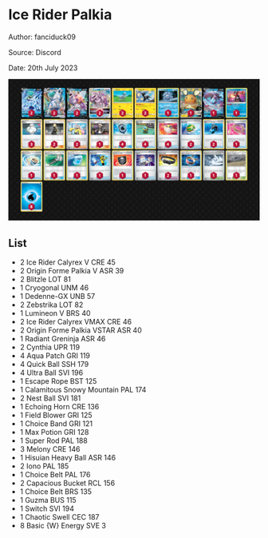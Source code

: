 # Ice Rider Palkia

Author: fanciduck09

Source: Discord

Date: 20th July 2023

![decklist](../../images/PAL/Ice%20Rider%20Palkia/3-%20Ice%20Rider%20Palkia.png)

## List

* 2 Ice Rider Calyrex V CRE 45
* 2 Origin Forme Palkia V ASR 39
* 2 Blitzle LOT 81
* 1 Cryogonal UNM 46
* 1 Dedenne-GX UNB 57
* 2 Zebstrika LOT 82
* 1 Lumineon V BRS 40
* 2 Ice Rider Calyrex VMAX CRE 46
* 2 Origin Forme Palkia VSTAR ASR 40
* 1 Radiant Greninja ASR 46
* 2 Cynthia UPR 119
* 4 Aqua Patch GRI 119
* 4 Quick Ball SSH 179
* 4 Ultra Ball SVI 196
* 1 Escape Rope BST 125
* 1 Calamitous Snowy Mountain PAL 174
* 2 Nest Ball SVI 181
* 1 Echoing Horn CRE 136
* 1 Field Blower GRI 125
* 1 Choice Band GRI 121
* 1 Max Potion GRI 128
* 1 Super Rod PAL 188
* 3 Melony CRE 146
* 1 Hisuian Heavy Ball ASR 146
* 2 Iono PAL 185
* 1 Choice Belt PAL 176
* 2 Capacious Bucket RCL 156
* 1 Choice Belt BRS 135
* 1 Guzma BUS 115
* 1 Switch SVI 194
* 1 Chaotic Swell CEC 187
* 8 Basic {W} Energy SVE 3
